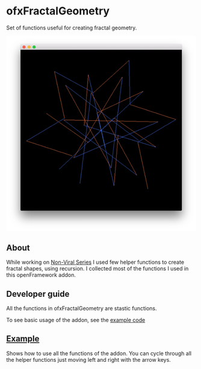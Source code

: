 # ofxFractalGeometry
Set of functions useful for creating fractal geometry. 

![preview](./preview.gif)

## About
While working on [Non-Viral Series](http://www.pierdr.com/Non-viral-series) I used few helper functions to create fractal shapes, using recursion. I collected most of the functions I used in this openFramework addon.

## Developer guide
All the functions in ofxFractalGeometry are stastic functions.

To see basic usage of the addon, see the [example code](fractalGeometryExample/src/testApp.cpp)


## [Example](fractalGeometryExample/)
Shows how to use all the functions of the addon. You can cycle through all the helper functions just moving left and right with the arrow keys.





